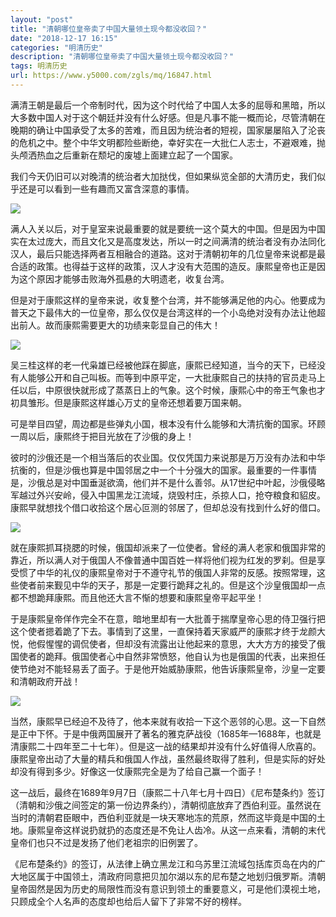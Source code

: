 ```yaml
---
layout: "post"
title: "清朝哪位皇帝卖了中国大量领土现今都没收回？"
date: "2018-12-17 16:15"
categories: "明清历史"
description: "清朝哪位皇帝卖了中国大量领土现今都没收回？"
tags: 明清历史
url: https://www.y5000.com/zgls/mq/16847.html
---
```






满清王朝是最后一个帝制时代，因为这个时代给了中国人太多的屈辱和黑暗，所以大多数中国人对于这个朝廷并没有什么好感。但是凡事不能一概而论，尽管清朝在晚期的确让中国承受了太多的苦难，而且因为统治者的短视，国家屡屡陷入了沦丧的危机之中。整个中华文明都险些断绝，幸好实在一大批仁人志士，不避艰难，抛头颅洒热血之后重新在颓圮的废墟上面建立起了一个国家。

我们今天仍旧可以对晚清的统治者大加挞伐，但如果纵览全部的大清历史，我们似乎还是可以看到一些有趣而又富含深意的事情。

![](https://img.y5000.com/uploads/allimg/170314/105QI2F-0.jpg)

满人入关以后，对于皇室来说最重要的就是要统一这个莫大的中国。但是因为中国实在太过庞大，而且文化又是高度发达，所以一时之间满清的统治者没有办法同化汉人，最后只能选择两者互相融合的道路。这对于清朝初年的几位皇帝来说都是最合适的政策。也得益于这样的政策，汉人才没有大范围的造反。康熙皇帝也正是因为这个原因才能够击败海外孤悬的大明遗老，收复台湾。

但是对于康熙这样的皇帝来说，收复整个台湾，并不能够满足他的内心。他要成为普天之下最伟大的一位皇帝，那么仅仅是台湾这样的一个小岛绝对没有办法让他超出前人。故而康熙需要更大的功绩来彰显自己的伟大！

![](https://img.y5000.com/uploads/allimg/170314/105QKU7-1.jpg)

吴三桂这样的老一代枭雄已经被他踩在脚底，康熙已经知道，当今的天下，已经没有人能够公开和自己叫板。而等到中原平定，一大批康熙自己的扶持的官员走马上任以后，中原很快就形成了蒸蒸日上的气象。这个时候，康熙心中的帝王气象也才初具雏形。但是康熙这样雄心万丈的皇帝还想着要万国来朝。

可是举目四望，周边都是些弹丸小国，根本没有什么能够和大清抗衡的国家。环顾一周以后，康熙终于把目光放在了沙俄的身上！

彼时的沙俄还是一个相当落后的农业国。仅仅凭国力来说那是万万没有办法和中华抗衡的，但是沙俄也算是中国邻居之中一个十分强大的国家。最重要的一件事情是，沙俄总是对中国垂涎欲滴，他们并不是什么善邻。从17世纪中叶起，沙俄侵略军越过外兴安岭，侵入中国黑龙江流域，烧毁村庄，杀掠人口，抢夺粮食和貂皮。康熙早就想找个借口收拾这个居心叵测的邻居了，但却总没有找到什么好的借口。

![](https://img.y5000.com/uploads/allimg/170314/105QM595-2.jpg)

就在康熙抓耳挠腮的时候，俄国却派来了一位使者。曾经的满人老家和俄国非常的靠近，所以满人对于俄国人不像普通中国百姓一样将他们视为红发的罗刹。但是享受惯了中华的礼仪的康熙皇帝对于不遵守礼节的俄国人非常的反感。按照常理，这些使者前来觐见中华的天子，那是一定要行跪拜之礼的。但是这个沙皇俄国却一点都不想跪拜康熙。而且他还大言不惭的想要和康熙皇帝平起平坐！

于是康熙皇帝佯作完全不在意，暗地里却有一大批善于揣摩皇帝心思的侍卫强行把这个使者摁着跪了下去。事情到了这里，一直保持着天家威严的康熙才终于龙颜大悦，他假惺惺的调侃使者，但却没有流露出让他起来的意思，大大方方的接受了俄国使者的跪拜。俄国使者心中自然非常愤怒，他自认为也是俄国的代表，出来担任使节绝对不能轻易丢了面子。于是他开始威胁康熙，他告诉康熙皇帝，沙皇一定要和清朝政府开战！

![](https://img.y5000.com/uploads/allimg/170314/105QIV1-3.jpg)

当然，康熙早已经迫不及待了，他本来就有收拾一下这个恶邻的心思。这一下自然是正中下怀。于是中俄两国展开了著名的雅克萨战役（1685年—1688年，也就是清康熙二十四年至二十七年）。但是这一战的结果却并没有什么好值得人欣喜的。康熙皇帝出动了大量的精兵和俄国人作战，虽然最终取得了胜利，但是实际的好处却没有得到多少。好像这一仗康熙完全是为了给自己赢一个面子！

这一战后，最终在1689年9月7日（康熙二十八年七月十四日）《尼布楚条约》签订（清朝和沙俄之间签定的第一份边界条约），清朝彻底放弃了西伯利亚。虽然说在当时的清朝君臣眼中，西伯利亚就是一块天寒地冻的荒原，然而这毕竟是中国的土地。康熙皇帝这样说扔就扔的态度还是不免让人齿冷。从这一点来看，清朝的末代皇帝们也只不过是发扬了他们老祖宗的旧例罢了。

《尼布楚条约》的签订，从法律上确立黑龙江和乌苏里江流域包括库页岛在内的广大地区属于中国领土，清政府同意把贝加尔湖以东的尼布楚之地划归俄罗斯。清朝皇帝固然是因为历史的局限性而没有意识到领土的重要意义，可是他们漠视土地，只顾成全个人名声的态度却也给后人留下了非常不好的榜样。
